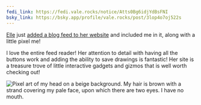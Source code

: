 ```yaml
---
fedi_link: https://fedi.vale.rocks/notice/Atts0Bg6idjYdBsFNI
bsky_link: https://bsky.app/profile/vale.rocks/post/3lop4o7oj522s
---
```


[Elle](https://ellesho.me/page/) just [added a blog feed to her website](https://ellesho.me/page/website/now/#blogs-blogs-blogs) and included me in it, along with a little pixel me!

I love the entire feed reader! Her attention to detail with having all the buttons work and adding the ability to save drawings is fantastic! Her site is a treasure trove of little interactive gadgets and gizmos that is well worth checking out!

![Pixel art of my head on a beige background. My hair is brown with a strand covering my pale face, upon which there are two eyes. I have no mouth.](https://fedi.vale.rocks/media/926c20a01803bd5901ad4a75fc853ba2e6d098f6a399d35fb5b2d128d62f79af.webp)
